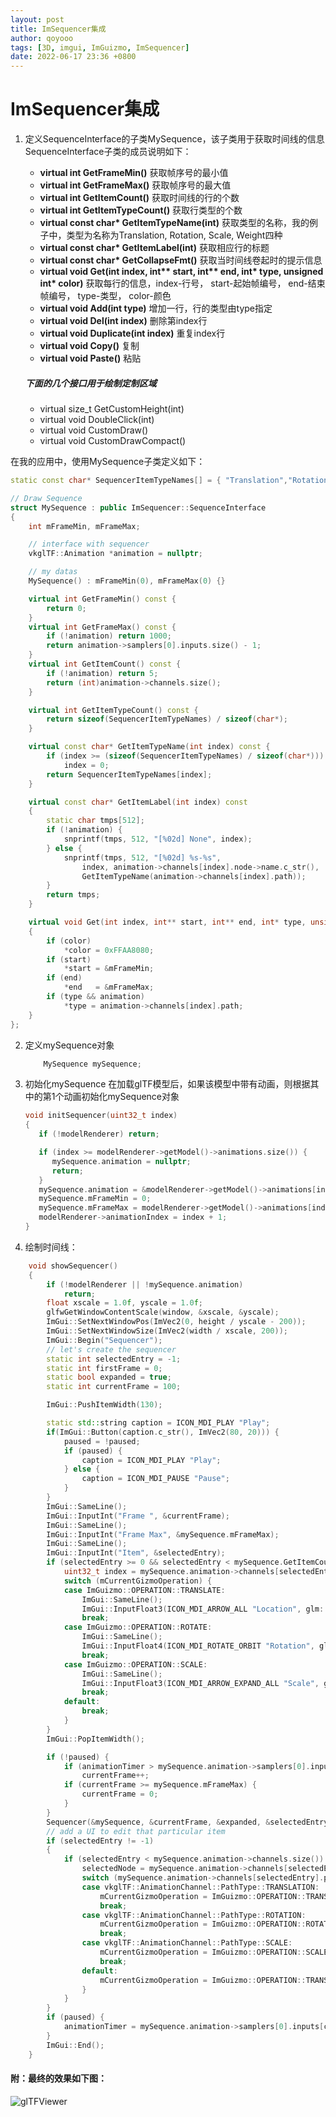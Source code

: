 ```yaml
---
layout: post
title: ImSequencer集成
author: qoyooo
tags: [3D, imgui, ImGuizmo, ImSequencer]
date: 2022-06-17 23:36 +0800
---
```

# ImSequencer集成

1. 定义SequenceInterface的子类MySequence，该子类用于获取时间线的信息 
   SequenceInterface子类的成员说明如下：
   * **virtual int GetFrameMin()**  获取帧序号的最小值
   * **virtual int GetFrameMax()**  获取帧序号的最大值
   * **virtual int GetItemCount()** 获取时间线的行的个数
   * **virtual int GetItemTypeCount()**  获取行类型的个数
   * **virtual const char\* GetItemTypeName(int)**  获取类型的名称，我的例子中，类型为名称为Translation, Rotation, Scale, Weight四种
   * **virtual const char\* GetItemLabel(int)** 获取相应行的标题
   * **virtual const char\* GetCollapseFmt()** 获取当时间线卷起时的提示信息
   * **virtual void Get(int index, int\*\* start, int\*\* end, int\* type, unsigned int\* color)**  获取每行的信息，index-行号， start-起始帧编号， end-结束帧编号， type-类型， color-颜色
   * **virtual void Add(int type)**  增加一行，行的类型由type指定
   * **virtual void Del(int index)**  删除第index行
   * **virtual void Duplicate(int index)** 重复index行
   * **virtual void Copy()**  复制
   * **virtual void Paste()** 粘贴

   ##### 下面的几个接口用于绘制定制区域
   * virtual size_t GetCustomHeight(int)
   * virtual void DoubleClick(int)
   * virtual void CustomDraw()
   * virtual void CustomDrawCompact()

在我的应用中，使用MySequence子类定义如下：
```C++
static const char* SequencerItemTypeNames[] = { "Translation","Rotation", "Scale", "Weight"};

// Draw Sequence
struct MySequence : public ImSequencer::SequenceInterface
{
    int mFrameMin, mFrameMax;

    // interface with sequencer
    vkglTF::Animation *animation = nullptr;

    // my datas
    MySequence() : mFrameMin(0), mFrameMax(0) {}

    virtual int GetFrameMin() const {
        return 0;
    }
    virtual int GetFrameMax() const {
        if (!animation) return 1000;
        return animation->samplers[0].inputs.size() - 1;
    }
    virtual int GetItemCount() const {
        if (!animation) return 5;
        return (int)animation->channels.size();
    }

    virtual int GetItemTypeCount() const {
        return sizeof(SequencerItemTypeNames) / sizeof(char*);
    }

    virtual const char* GetItemTypeName(int index) const {
        if (index >= (sizeof(SequencerItemTypeNames) / sizeof(char*)))
            index = 0;
        return SequencerItemTypeNames[index];
    }

    virtual const char* GetItemLabel(int index) const
    {
        static char tmps[512];
        if (!animation) {
            snprintf(tmps, 512, "[%02d] None", index);
        } else {
            snprintf(tmps, 512, "[%02d] %s-%s",
                index, animation->channels[index].node->name.c_str(),
                GetItemTypeName(animation->channels[index].path));
        }
        return tmps;
    }

    virtual void Get(int index, int** start, int** end, int* type, unsigned int* color)
    {
        if (color)
            *color = 0xFFAA8080;
        if (start)
            *start = &mFrameMin;
        if (end)
            *end   = &mFrameMax;
        if (type && animation)
            *type = animation->channels[index].path;
    }
};
```

2. 定义mySequence对象
   ```C++
       MySequence mySequence;
   ```

3. 初始化mySequence
   在加载glTF模型后，如果该模型中带有动画，则根据其中的第1个动画初始化mySequence对象
   ```C++
   void initSequencer(uint32_t index)
   {
      if (!modelRenderer) return;

      if (index >= modelRenderer->getModel()->animations.size()) {
         mySequence.animation = nullptr;
         return;
      }
      mySequence.animation = &modelRenderer->getModel()->animations[index];
      mySequence.mFrameMin = 0;
      mySequence.mFrameMax = modelRenderer->getModel()->animations[index].samplers[0].inputs.size() - 1;
      modelRenderer->animationIndex = index + 1;
   }
   ```

4. 绘制时间线：
```C++
    void showSequencer()
    {
        if (!modelRenderer || !mySequence.animation)
            return;
        float xscale = 1.0f, yscale = 1.0f;
        glfwGetWindowContentScale(window, &xscale, &yscale);
        ImGui::SetNextWindowPos(ImVec2(0, height / yscale - 200));
        ImGui::SetNextWindowSize(ImVec2(width / xscale, 200));
        ImGui::Begin("Sequencer");
        // let's create the sequencer
        static int selectedEntry = -1;
        static int firstFrame = 0;
        static bool expanded = true;
        static int currentFrame = 100;

        ImGui::PushItemWidth(130);

        static std::string caption = ICON_MDI_PLAY "Play";
        if(ImGui::Button(caption.c_str(), ImVec2(80, 20))) {
            paused = !paused;
            if (paused) {
                caption = ICON_MDI_PLAY "Play";
            } else {
                caption = ICON_MDI_PAUSE "Pause";
            }
        }
        ImGui::SameLine();
        ImGui::InputInt("Frame ", &currentFrame);
        ImGui::SameLine();
        ImGui::InputInt("Frame Max", &mySequence.mFrameMax);
        ImGui::SameLine();
        ImGui::InputInt("Item", &selectedEntry);
        if (selectedEntry >= 0 && selectedEntry < mySequence.GetItemCount()) {
            uint32_t index = mySequence.animation->channels[selectedEntry].samplerIndex;
            switch (mCurrentGizmoOperation) {
            case ImGuizmo::OPERATION::TRANSLATE:
                ImGui::SameLine();
                ImGui::InputFloat3(ICON_MDI_ARROW_ALL "Location", glm::value_ptr(mySequence.animation->samplers[index].outputsVec4[currentFrame]));
                break;
            case ImGuizmo::OPERATION::ROTATE:
                ImGui::SameLine();
                ImGui::InputFloat4(ICON_MDI_ROTATE_ORBIT "Rotation", glm::value_ptr(mySequence.animation->samplers[index].outputsVec4[currentFrame]));
                break;
            case ImGuizmo::OPERATION::SCALE:
                ImGui::SameLine();
                ImGui::InputFloat3(ICON_MDI_ARROW_EXPAND_ALL "Scale", glm::value_ptr(mySequence.animation->samplers[index].outputsVec4[currentFrame]));
                break;
            default:
                break;
            }
        }
        ImGui::PopItemWidth();

        if (!paused) {
            if (animationTimer > mySequence.animation->samplers[0].inputs[currentFrame + 1])
                currentFrame++;
            if (currentFrame >= mySequence.mFrameMax) {
                currentFrame = 0;
            }
        }
        Sequencer(&mySequence, &currentFrame, &expanded, &selectedEntry, &firstFrame, ImSequencer::SEQUENCER_EDIT_ALL);
        // add a UI to edit that particular item
        if (selectedEntry != -1)
        {
            if (selectedEntry < mySequence.animation->channels.size()) {
                selectedNode = mySequence.animation->channels[selectedEntry].node;
                switch (mySequence.animation->channels[selectedEntry].path) {
                case vkglTF::AnimationChannel::PathType::TRANSLATION:
                    mCurrentGizmoOperation = ImGuizmo::OPERATION::TRANSLATE;
                    break;
                case vkglTF::AnimationChannel::PathType::ROTATION:
                    mCurrentGizmoOperation = ImGuizmo::OPERATION::ROTATE;
                    break;
                case vkglTF::AnimationChannel::PathType::SCALE:
                    mCurrentGizmoOperation = ImGuizmo::OPERATION::SCALE;
                    break;
                default:
                    mCurrentGizmoOperation = ImGuizmo::OPERATION::TRANSLATE;
                }
            }
        }
        if (paused) {
            animationTimer = mySequence.animation->samplers[0].inputs[currentFrame];
        }
        ImGui::End();
    }
```
#### 附：最终的效果如下图：
![glTFViewer](images/glTFViewer.png)